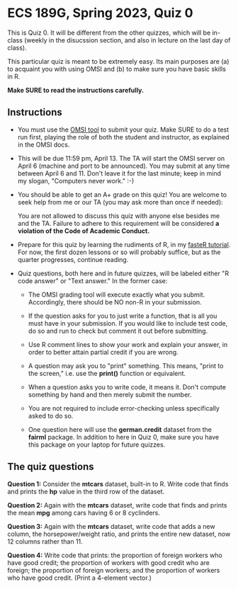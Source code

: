 
# ECS 189G, Spring 2023, Quiz 0

This is Quiz 0.  It will be different from the other quizzes,
which will be in-class (weekly in the disucssion section, and also in
lecture on the last day of class).

This particular quiz is meant to be extremely easy.  Its main purposes
are (a) to acquaint you with using OMSI and (b) to make sure you have
basic skills in R.

**Make SURE to read the instructions carefully.**

## Instructions

* You must use the [OMSI tool](https://github.com/matloff/omsi) to
  submit your quiz.  Make SURE to do a test run first, playing the role
of both the student and instructor, as explained in the OMSI docs. 

* This will be due 11:59 pm, April 13.  The TA will start the OMSI
  server on April 6 (machine and port to be announced).  You may submit
at any time between April 6 and 11.  Don't leave it for the last minute;
keep in mind my slogan, "Computers never work." :-)

* You should be able to get an A+ grade on this quiz!  You are welcome
  to seek help from me or our TA (you may ask more than once if
needed):

    You are not allowed to discuss this quiz with anyone else besides
    me and the TA.  Failure to adhere to this requirement
    will be considered **a violation of the Code of Academic Conduct.**

* Prepare for this quiz by learning the rudiments of R, in my
  [fasteR tutorial](https://github.com/matloff/fasteR).  For now, the
  first dozen lessons or so will probably suffice, but as the quarter
  progresses, continue reading.

* Quiz questions, both here and in future quizzes, will be labeled
  either "R code answer" or "Text answer."  In the former case: 

   - The OMSI grading tool will execute exactly what you 
   submit.  Accordingly, there should be NO non-R in your submission.

   - If the question asks for you to just write a function, that is all
   you must have in your submission.  If you would like to include test
   code, do so and run to check but comment it out before submitting.

   - Use R comment lines to show your work and explain your answer,
   in order to better attain partial credit if you are wrong.

   - A question may ask you to "print" something.  This means, "print to
     the screen," i.e. use the **print()** function or equivalent.

   - When a question asks you to write code, it means it.  Don't compute
     something by hand and then merely submit the number.

   - You are not required to include error-checking unless specifically
     asked to do so.

   - One question here will use the **german.credit** dataset from the
     **fairml** package.  In addition to here in Quiz 0, make sure you
     have this package on your laptop for future quizzes.

## The quiz questions

**Question 1:**  Consider the **mtcars** dataset, built-in to R.  Write
code that finds and prints the **hp** value in the third row of the
dataset.

**Question 2:**  Again with the **mtcars** dataset, write code that
finds and prints the mean **mpg** among cars having 6 or 8 cyclinders.

**Question 3:**  Again with the **mtcars** dataset, write code that
adds a new column, the horsepower/weight ratio, and prints the entire
new dataset, now 12 columns rather than 11.

**Question 4:** Write code that prints: the proportion of foreign workers
who have good credit; the proportion of workers with good credit who are
foreign; the proportion of foreign workers; and the proportion of workers
who have good credit.  (Print a 4-element vector.)
